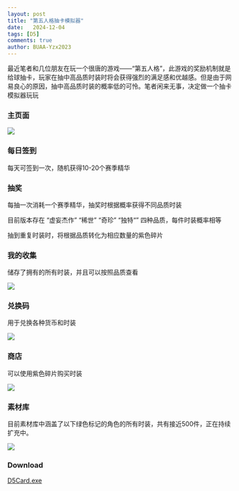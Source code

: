 ```yaml
---
layout: post
title: "第五人格抽卡模拟器"
date:   2024-12-04
tags: [D5]
comments: true
author: BUAA-Yzx2023
---
```


<!-- more -->

最近笔者和几位朋友在玩一个很唐的游戏——“第五人格”，此游戏的奖励机制就是给球抽卡，玩家在抽中高品质时装时将会获得强烈的满足感和优越感。但是由于网易良心的原因，抽中高品质时装的概率低的可怜。笔者闲来无事，决定做一个抽卡模拟器玩玩

### 主页面

![](https://cdn.jsdelivr.net/gh/BUAA-Yzx2023/ImageBed/202412041950720.png)

### 每日签到

每天可签到一次，随机获得10-20个赛季精华

### 抽奖

每抽一次消耗一个赛季精华，抽奖时根据概率获得不同品质时装

目前版本存在 “虚妄杰作” “稀世” “奇珍” “独特“” 四种品质，每件时装概率相等

抽到重复时装时，将根据品质转化为相应数量的紫色碎片

### 我的收集

储存了拥有的所有时装，并且可以按照品质查看

![](https://cdn.jsdelivr.net/gh/BUAA-Yzx2023/ImageBed/202412041951784.png)

### 兑换码

用于兑换各种货币和时装

 ![](https://cdn.jsdelivr.net/gh/BUAA-Yzx2023/ImageBed/202412041952784.png)

### 商店

可以使用紫色碎片购买时装

![](https://cdn.jsdelivr.net/gh/BUAA-Yzx2023/ImageBed/202412041953079.png)

### 素材库

目前素材库中涵盖了以下绿色标记的角色的所有时装，共有接近500件，正在持续扩充中。

![](https://cdn.jsdelivr.net/gh/BUAA-Yzx2023/ImageBed/202412041953519.png)

### Download

[D5Card.exe](https://bhpan.buaa.edu.cn/link/AA52748BA8DAB24BBE9C4023DF7BB8C520)

